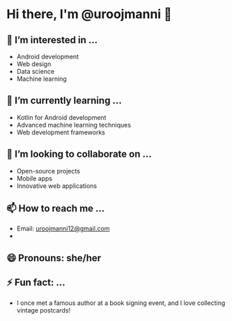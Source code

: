 # Hi there, I'm @uroojmanni 👋

## 👀 I’m interested in ...
- Android development
- Web design
- Data science
- Machine learning

## 🌱 I’m currently learning ...
- Kotlin for Android development
- Advanced machine learning techniques
- Web development frameworks

## 💞️ I’m looking to collaborate on ...
- Open-source projects
- Mobile apps
- Innovative web applications

## 📫 How to reach me ...
- Email: uroojmanni12@gmail.com
-


## 😄 Pronouns: she/her

## ⚡ Fun fact: ...
- I once met a famous author at a book signing event, and I love collecting vintage postcards!
